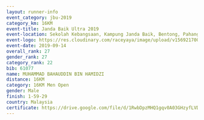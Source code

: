 ```yaml
---
layout: runner-info 
event_category: jbu-2019 
category_km: 16KM 
event-title: Janda Baik Ultra 2019  
event-location: Sekolah Kebangsaan, Kampung Janda Baik, Bentong, Pahang, Malaysia 
event-logo: https://res.cloudinary.com/raceyaya/image/upload/v1569217009/logo/janda-baik_vch1pc.jpg 
event-date: 2019-09-14 
overall_rank: 27
gender_rank: 27
category_rank: 22
bib: 61077
name: MUHAMMAD BAHAUDDIN BIN HAMIDZI
distance: 16KM
category: 16KM Men Open
gender: Male
finish: 1-59-29
country: Malaysia
certificate: https://drive.google.com/file/d/1RwbDpzMHQ1gqv0A03GHzyfLVD0hZWh56/view?usp=sharing
---
```

